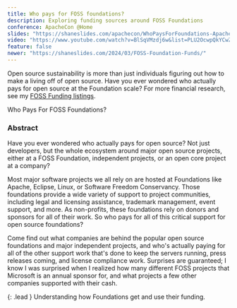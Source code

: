 ```yaml
---
title: Who pays for FOSS foundations?
description: Exploring funding sources around FOSS Foundations
conference: ApacheCon @Home
slides: "https://shaneslides.com/apachecon/WhoPaysForFoundations-ApacheConAtHome2021.html"
video: "https://www.youtube.com/watch?v=BlSqVMzdj6w&list=PLU2OcwpQkYCwZfTRhACzyM6QT1qPijPFw&index=167"
feature: false
newer: "https://shaneslides.com/2024/03/FOSS-Foundation-Funds/"
---
```


Open source sustainability is more than just individuals figuring out how to make a living off of open source. Have you ever wondered who actually pays for open source at the Foundation scale?  For more financial research, see my [FOSS Funding listings](https://fossfunding.com/).

<div class="lead bg-info well">
Who Pays For FOSS Foundations?
</div>

### Abstract

Have you ever wondered who actually pays for open source? Not just developers, but the whole ecosystem around major open source projects, either at a FOSS Foundation, independent projects, or an open core project at a company?

Most major software projects we all rely on are hosted at Foundations like Apache, Eclipse, Linux, or Software Freedom Conservancy. Those foundations provide a wide variety of support to project communities, including legal and licensing assistance, trademark management, event support, and more. As non-profits, these foundations rely on donors and sponsors for all of their work. So who pays for all of this critical support for open source foundations?

Come find out what companies are behind the popular open source foundations and major independent projects, and who's actually paying for all of the other support work that's done to keep the servers running, press releases coming, and license compliance work. Surprises are guaranteed; I know I was surprised when I realized how many different FOSS projects that Microsoft is an annual sponsor for, and what projects a few other companies supported with their cash.

{: .lead }
Understanding how Foundations get and use their funding.
